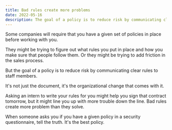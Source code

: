 ```yaml
---
title: Bad rules create more problems
date: 2022-05-16
description: The goal of a policy is to reduce risk by communicating clear rules to staff members.
---
```


Some companies will require that you have a given set of policies in place before working with you.

They might be trying to figure out what rules you put in place and how you make sure that people follow them. Or they might be trying to add friction in the sales process.

But the goal of a policy is to reduce risk by communicating clear rules to staff members.

It's not just the document, it's the organizational change that comes with it.

Asking an intern to write your rules for you might help you sign that contract tomorrow, but it might line you up with more trouble down the line. Bad rules create more problem than they solve.

When someone asks you if you have a given policy in a security questionnaire, tell the truth. It's the best policy.
